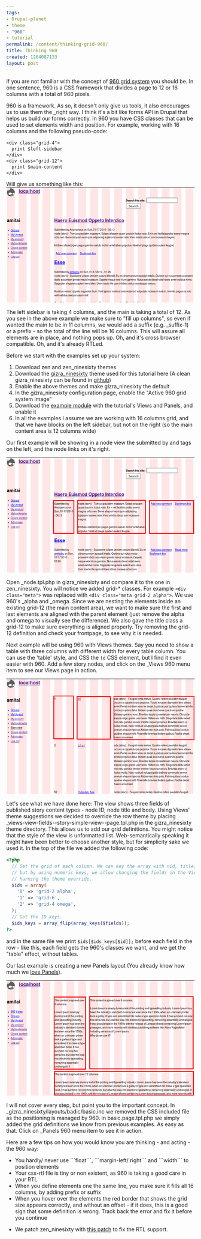 ```yaml
---
tags:
- Drupal-planet
- theme
- "960"
- tutorial
permalink: /content/thinking-grid-960/
title: Thinking 960
created: 1264087133
layout: post
---
```

If you are not familiar with the concept of <a href="http://960.gs/">960 grid system</a> you should be. In one sentence, 960 is a CSS framework that divides a page to 12 or 16 columns with a total of 960 pixels.

960 is a framework. As so, it doesn't only give us tools, it also encourages us to use them the _right way. I think it's a bit like forms API in Drupal that helps us build our forms correctly.
In 960 you have CSS classes that can be used to set elements width and position.
For example, working with 16 columns and the following pseudo-code:
```
<div class="grid-4">
  print $left-sidebar
</div>
<div class="grid-12">
  print $main-content
</div>
```
Will give us something like this:
<img src="/assets/images/legacy/960_1.png" alt="960 grid system"/>

The left sidebar is taking 4 columns, and the main is taking a total of 12. As you see in the above example we make sure to "fill up columns", so even if wanted the main to be in 11 columns, we would add a suffix (e.g. _suffix-1) or a prefix - so the total of the line will be 16 columns. This will assure all elements are in place, and nothing pops up. Oh, and it's cross browser compatible. Oh, and it's already RTLed.

Before we start with the examples set up your system:
<ol>
<li>Download zen and zen_ninesixty themes</li>
<li>Download the <a href="http://www.gizra.com/sites/default/files/gizra_ninesixty.zip">gizra_ninesixty</a> theme used for this tutorial here (A clean gizra_ninesixty can be found in <a href="http://github.com/amitaibu/gizra_ninesixty">github</a>)</li>
<li>Enable the above themes and make gizra_ninesixty the default</li>
<li>In the gizra_ninesixty configuration page, enable the "Active 960 grid system image"</li>
<li>Download the <a href="http://www.gizra.com/sites/default/files/gizra_960.zip">example module</a> with the tutorial's Views and Panels, and enable it</li>
<li>In all the examples I assume we are working with 16 columns grid, and that we have blocks on the left sidebar, but not on the right (so the main content area is 12 columns wide)</li>
</ol>

Our first example will be showing in a node view the submitted by and tags on the left, and the node links on it's right.

<img src="/assets/images/legacy/960_2.png" alt="node.tpl.php with 960" />

Open _node.tpl.php in gizra_ninesixty and compare it to the one in zen_ninesixty. You will notice we added grid-* classes. For example ```<div class="meta">``` was replaced with ```<div class="meta grid-2 alpha">```.
We use 960's _alpha and _omega. Since we are nesting the elements inside an existing grid-12 (the main content area), we want to make sure the first and last elements are aligned with the parent element (just remove the alpha and omega to visually see the difference).
We also gave the title class a grid-12 to make sure everything is aligned properly. Try removing the grid-12 definition and check your frontpage, to see why it is needed.

Next example will be using 960 with Views themes. Say you need to show a table with three columns with different width for every table column. You can use the 'table' style, and CSS the ```td``` CSS element, but I find it even easier with 960. Add a few story nodes, and click on the _Views 960 menu item to see our Views page in action.

<img src="/assets/images/legacy/960_3.png" alt="Views with 960" />

Let's see what we have done here:
The view shows three fields of published story content types - node ID, node title and body. Using Views' theme suggestions we decided to override the row theme by placing _views-view-fields--story-simple-view--page.tpl.php in the gizra_ninesixty theme directory. This allows us to add our grid definitions. You might notice that the style of the view is unformatted list. Web-semantically speaking it might have been better to choose another style, but for simplicity sake we used it. In the top of the file we added the following code:

```php
<?php
  // Set the grid of each column. We can key the array with nid, title, body,
  // but by using numeric keys, we allow changing the fields in the Views without
  // harming the theme override.
  $ids = array(
    '0' => 'grid-2 alpha',
    '1' => 'grid-6',
    '2' => 'grid-4 omega',
  );
  // Get the ID keys.
  $ids_keys = array_flip(array_keys($fields));
?>
```

and in the same file we print ```$ids[$ids_keys[$id]];``` before each field in the row - like this, each field gets the 960's classes we want, and we get the "table" effect, without tables.

Our last example is creating a new Panels layout (You already know how much we <a href="http://www.gizra.com/content/does-every-page-really-need-be-node">love Panels</a>).

<img src="/assets/images/legacy/960_4.png" alt="Views with 960" />

I will not cover every step, but point you to the important concept. In _gizra_ninesixty/layouts/badic/basic.inc we removed the CSS included file as the positioning is managed by 960. in basic.page.tpl.php we simply added the grid definitions we know from previous examples. As easy as that. Click on _Panels 960 menu item to see it in action.

Here are a few tips on how you would know you are thinking - and acting - the 960 way:
<ul>
<li>You hardly/ never use ```float```, ```margin-left/ right``` and ```width``` to position elements</li>
<li>Your css-rtl file is tiny or non existent, as 960 is taking a good care in your RTL</li>
<li>When you define elements one the same line, you make sure it fills all 16 columns, by adding prefix or suffix</li>
<li>When you hover over the elements the red border that shows the grid size appears correctly, and without an offset - if it does, this is a good sign that some definition is wrong. Track back the error and fix it before you continue</li>
</ul>

* We patch zen_ninesixty with <a href="http://drupal.org/node/648064">this patch</a> to fix the RTL support.
